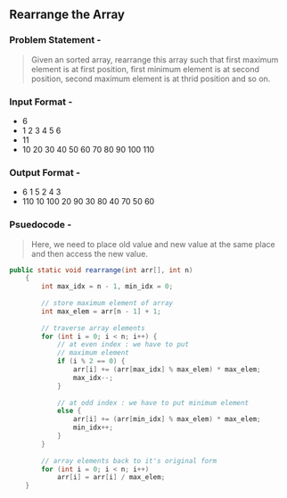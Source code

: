 ## Rearrange the Array
### Problem Statement -
> Given an sorted array, rearrange this array such that first maximum element is at first position, first minimum element is at second position, second maximum element is at thrid position and so on.
### Input Format -
* 6
* 1 2 3 4 5 6
* 11 
* 10 20 30 40 50 60 70 80 90 100 110
### Output Format -
* 6 1 5 2 4 3
* 110 10 100 20 90 30 80 40 70 50 60

### Psuedocode -
> Here, we need to place old value and new value at the same place and then access the new value.
```Java
public static void rearrange(int arr[], int n) 
    { 
        int max_idx = n - 1, min_idx = 0; 
  
        // store maximum element of array 
        int max_elem = arr[n - 1] + 1; 
  
        // traverse array elements 
        for (int i = 0; i < n; i++) { 
            // at even index : we have to put 
            // maximum element 
            if (i % 2 == 0) { 
                arr[i] += (arr[max_idx] % max_elem) * max_elem; 
                max_idx--; 
            } 
  
            // at odd index : we have to put minimum element 
            else { 
                arr[i] += (arr[min_idx] % max_elem) * max_elem; 
                min_idx++; 
            } 
        } 
  
        // array elements back to it's original form 
        for (int i = 0; i < n; i++) 
            arr[i] = arr[i] / max_elem; 
    } 
```